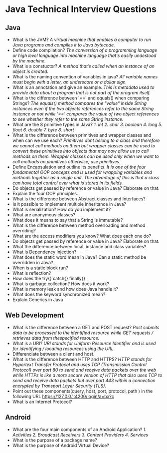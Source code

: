 # Java Technical Interview Questions
## Java
* What is the JVM?
*A virtual machine that enables a computer to run Java programs and compiles it to Java bytecode.*
* Define code compilation?
*The conversion of a programming language or high level language into machine language that's easily undestood by the machine.*
* What is a constuctor?
*A method that’s called when an instance of an object is created.*
* What is the naming convention of variables in java?
*All variable names must begin with a letter, an underscore or a dollar sign.*
* What is an annotation and give an example.
*This is metadata used to provide data about a program that is not part of the program itself.*
* What is the difference between '==' and equals() when comparing Strings?
*The equals() method compares the "value" inside String instances even if the two objects references refer to the same String instance or not while '==' compares the value of two object references to see whether they refer to the same String instance.*
* What are the 8 primitive types in Java?
*1. int 2. char 3. boolean 4. long 5. float 6. double 7. byte 8. short*
* What is the difference between primitives and wrapper classes and when can we use each?
*Primitives dont belong to a class and therefore we cannot call methods on them but wrapper classes can be used to convert these primitives into objects that may now allow us to call methods on them. Wrapper classes can be used only when we want to call methods on primitives otherwise, use primitives.*
* Define Encapsulation and outline its benefits.
*It is one of the four fundamental OOP concepts and is used for wrapping variables and methods together as a single unit. The advantage of this is that a class can have total control over what is stored in its fields.*
* Do objects get passed by reference or value in Java? Elaborate on that.
* Explain the four OOP principles.
* What is the difference between Abstract classes and Interfaces?
* Is it possible to implement multiple inheritance in Java?
* What is serialization? How do you implement it?
* What are anonymous classes?
* What does it means to say that a String is immutable?
* What is the difference between method overloading and method overriding?
* What are the access modifiers you know? What does each one do?
* Do objects get passed by reference or value in Java? Elaborate on that.
* What the difference between local, instance and class variables?
* What is Dependency Injection?
* What does the static word mean in Java? Can a static method be overridden in Java?
* When is a static block run?
* What is reflection?
* How does the try{} catch{} finally{}
* What is garbage collection? How does it work?
* What is memory leak and how does Java handle it?
* What does the keyword synchronized mean?
* Explain Generics in Java


## Web Development
* What is the difference between a GET and POST request?
*Post submits data to be processed  to the identified resource while GET requests / retrieves data from thespecified resource.*
* What is a URI?
*URI stands for Uniform Resource Identifier and is used for identifying / locating resources using the URL.*
* Differenciate between a client and host.
* What is the difference between HTTP and HTTPS?
*HTTP stands for Hypertext Transfer Protocol and uses TCP (Transmission Control Protocol) over port 80 to send and receive data packets over the web while HTTPs is like a more secure version of HTTP that also uses TCP to send and receive data packets but over port 443 within a connection encrypted by Transport Layer Security (TLS).*
* Point out these components(query, host, port, protocol, path ) in the following URL https://127.0.0.1:4200/login/a=bx?c
* What is an Internet Protocol?
## Android
* What are the four main components of an Android Application?
*1. Activities 2. Broadcast Receivers 3. Content Providers 4. Services*
* What is the purpose of a package name?
* What is the purpose of Android Virtual Device?
